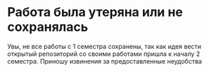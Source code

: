 # Работа была утеряна или не сохранялась

Увы, не все работы с 1 семестра сохранены, так как идея вести открытый репозиторий со своими работами пришла к началу 2 семестра. Приношу извинения за предоставленные неудобства

